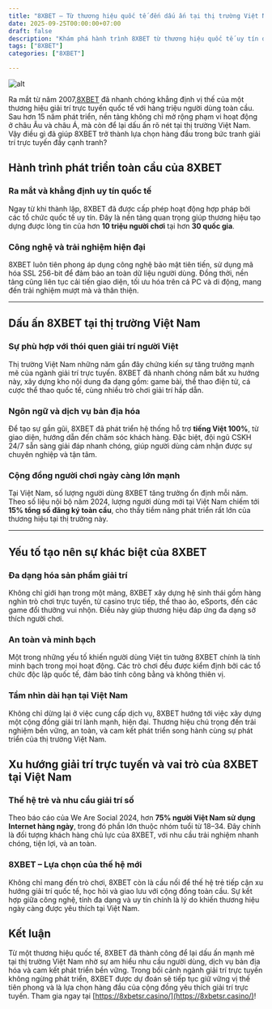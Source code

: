 ```yaml
---
title: "8XBET – Từ thương hiệu quốc tế đến dấu ấn tại thị trường Việt Nam"
date: 2025-09-25T00:00:00+07:00
draft: false
description: "Khám phá hành trình 8XBET từ thương hiệu quốc tế uy tín đến dấu ấn tại Việt Nam với công nghệ hiện đại và trải nghiệm giải trí an toàn."
tags: ["8XBET"]
categories: ["8XBET"]

---
```

![alt](https://i.postimg.cc/RZZ8fzf1/8xbetsrcasino.jpg)


Ra mắt từ năm 2007,[8XBET](https://8xbetsr.casino/) đã nhanh chóng khẳng định vị thế của một thương hiệu giải trí trực tuyến quốc tế với hàng triệu người dùng toàn cầu. Sau hơn 15 năm phát triển, nền tảng không chỉ mở rộng phạm vi hoạt động ở châu Âu và châu Á, mà còn để lại dấu ấn rõ nét tại thị trường Việt Nam. Vậy điều gì đã giúp 8XBET trở thành lựa chọn hàng đầu trong bức tranh giải trí trực tuyến đầy cạnh tranh?

## Hành trình phát triển toàn cầu của 8XBET

### Ra mắt và khẳng định uy tín quốc tế

Ngay từ khi thành lập, 8XBET đã được cấp phép hoạt động hợp pháp bởi các tổ chức quốc tế uy tín. Đây là nền tảng quan trọng giúp thương hiệu tạo dựng được lòng tin của hơn **10 triệu người chơi** tại hơn **30 quốc gia**.

### Công nghệ và trải nghiệm hiện đại

8XBET luôn tiên phong áp dụng công nghệ bảo mật tiên tiến, sử dụng mã hóa SSL 256-bit để đảm bảo an toàn dữ liệu người dùng. Đồng thời, nền tảng cũng liên tục cải tiến giao diện, tối ưu hóa trên cả PC và di động, mang đến trải nghiệm mượt mà và thân thiện.

* * *

## Dấu ấn 8XBET tại thị trường Việt Nam

### Sự phù hợp với thói quen giải trí người Việt

Thị trường Việt Nam những năm gần đây chứng kiến sự tăng trưởng mạnh mẽ của ngành giải trí trực tuyến. 8XBET đã nhanh chóng nắm bắt xu hướng này, xây dựng kho nội dung đa dạng gồm: game bài, thể thao điện tử, cá cược thể thao quốc tế, cùng nhiều trò chơi giải trí hấp dẫn.

### Ngôn ngữ và dịch vụ bản địa hóa

Để tạo sự gần gũi, 8XBET đã phát triển hệ thống hỗ trợ **tiếng Việt 100%**, từ giao diện, hướng dẫn đến chăm sóc khách hàng. Đặc biệt, đội ngũ CSKH 24/7 sẵn sàng giải đáp nhanh chóng, giúp người dùng cảm nhận được sự chuyên nghiệp và tận tâm.

### Cộng đồng người chơi ngày càng lớn mạnh

Tại Việt Nam, số lượng người dùng 8XBET tăng trưởng ổn định mỗi năm. Theo số liệu nội bộ năm 2024, lượng người dùng mới tại Việt Nam chiếm tới **15% tổng số đăng ký toàn cầu**, cho thấy tiềm năng phát triển rất lớn của thương hiệu tại thị trường này.

* * *

## Yếu tố tạo nên sự khác biệt của 8XBET

### Đa dạng hóa sản phẩm giải trí

Không chỉ giới hạn trong một mảng, 8XBET xây dựng hệ sinh thái gồm hàng nghìn trò chơi trực tuyến, từ casino trực tiếp, thể thao ảo, eSports, đến các game đổi thưởng vui nhộn. Điều này giúp thương hiệu đáp ứng đa dạng sở thích người chơi.

### An toàn và minh bạch

Một trong những yếu tố khiến người dùng Việt tin tưởng 8XBET chính là tính minh bạch trong mọi hoạt động. Các trò chơi đều được kiểm định bởi các tổ chức độc lập quốc tế, đảm bảo tính công bằng và không thiên vị.

### Tầm nhìn dài hạn tại Việt Nam

Không chỉ dừng lại ở việc cung cấp dịch vụ, 8XBET hướng tới việc xây dựng một cộng đồng giải trí lành mạnh, hiện đại. Thương hiệu chú trọng đến trải nghiệm bền vững, an toàn, và cam kết phát triển song hành cùng sự phát triển của thị trường Việt Nam.

## Xu hướng giải trí trực tuyến và vai trò của 8XBET tại Việt Nam

### Thế hệ trẻ và nhu cầu giải trí số

Theo báo cáo của We Are Social 2024, hơn **75% người Việt Nam sử dụng Internet hàng ngày**, trong đó phần lớn thuộc nhóm tuổi từ 18–34. Đây chính là đối tượng khách hàng chủ lực của 8XBET, với nhu cầu trải nghiệm nhanh chóng, tiện lợi, và an toàn.

### 8XBET – Lựa chọn của thế hệ mới

Không chỉ mang đến trò chơi, 8XBET còn là cầu nối để thế hệ trẻ tiếp cận xu hướng giải trí quốc tế, học hỏi và giao lưu với cộng đồng toàn cầu. Sự kết hợp giữa công nghệ, tính đa dạng và uy tín chính là lý do khiến thương hiệu ngày càng được yêu thích tại Việt Nam.

## Kết luận

Từ một thương hiệu quốc tế, 8XBET đã thành công để lại dấu ấn mạnh mẽ tại thị trường Việt Nam nhờ sự am hiểu nhu cầu người dùng, dịch vụ bản địa hóa và cam kết phát triển bền vững. Trong bối cảnh ngành giải trí trực tuyến không ngừng phát triển, 8XBET được dự đoán sẽ tiếp tục giữ vững vị thế tiên phong và là lựa chọn hàng đầu của cộng đồng yêu thích giải trí trực tuyến. Tham gia ngay tại [https://8xbetsr.casino/](https://8xbetsr.casino/)!